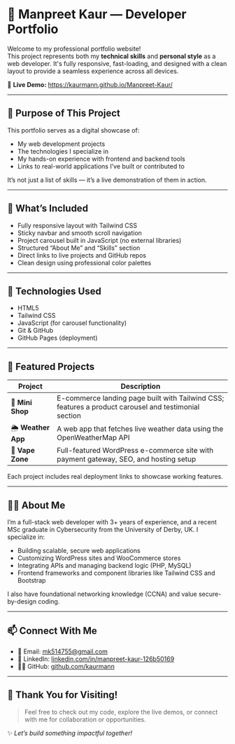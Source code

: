 # 💼 Manpreet Kaur — Developer Portfolio

Welcome to my professional portfolio website!  
This project represents both my **technical skills** and **personal style** as a web developer. It's fully responsive, fast-loading, and designed with a clean layout to provide a seamless experience across all devices.

🔗 **Live Demo:** https://kaurmann.github.io/Manpreet-Kaur/

---

## 🎯 Purpose of This Project

This portfolio serves as a digital showcase of:
- My web development projects
- The technologies I specialize in
- My hands-on experience with frontend and backend tools
- Links to real-world applications I’ve built or contributed to

It’s not just a list of skills — it’s a live demonstration of them in action.

---

## 📌 What’s Included

- Fully responsive layout with Tailwind CSS
- Sticky navbar and smooth scroll navigation
- Project carousel built in JavaScript (no external libraries)
- Structured “About Me” and “Skills” section
- Direct links to live projects and GitHub repos
- Clean design using professional color palettes

---

## 🔧 Technologies Used

- HTML5  
- Tailwind CSS  
- JavaScript (for carousel functionality)  
- Git & GitHub  
- GitHub Pages (deployment)

---

## 🚀 Featured Projects

| Project        | Description |
|----------------|-------------|
| 🛒 **Mini Shop** | E-commerce landing page built with Tailwind CSS; features a product carousel and testimonial section |
| 🌦️ **Weather App** | A web app that fetches live weather data using the OpenWeatherMap API |
| 🧪 **Vape Zone** | Full-featured WordPress e-commerce site with payment gateway, SEO, and hosting setup |

Each project includes real deployment links to showcase working features.

---

## 👩‍💻 About Me

I’m a full-stack web developer with 3+ years of experience, and a recent MSc graduate in Cybersecurity from the University of Derby, UK. I specialize in:

- Building scalable, secure web applications
- Customizing WordPress sites and WooCommerce stores
- Integrating APIs and managing backend logic (PHP, MySQL)
- Frontend frameworks and component libraries like Tailwind CSS and Bootstrap

I also have foundational networking knowledge (CCNA) and value secure-by-design coding.

---

## 📫 Connect With Me

- 📧 Email: mk514755@gmail.com  
- 💼 LinkedIn: [linkedin.com/in/manpreet-kaur-126b50169](https://linkedin.com/in/manpreet-kaur-126b50169)  
- 🧑‍💻 GitHub: [github.com/kaurmann](https://github.com/kaurmann)

---

## 🙌 Thank You for Visiting!

> Feel free to check out my code, explore the live demos, or connect with me for collaboration or opportunities.

✨ *Let’s build something impactful together!*
